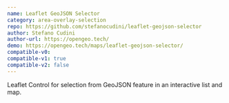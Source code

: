 ```yaml
---
name: Leaflet GeoJSON Selector
category: area-overlay-selection
repo: https://github.com/stefanocudini/leaflet-geojson-selector
author: Stefano Cudini
author-url: https://opengeo.tech/
demo: https://opengeo.tech/maps/leaflet-geojson-selector/
compatible-v0:
compatible-v1: true
compatible-v2: false
---
```


Leaflet Control for selection from GeoJSON feature in an interactive list and map.
